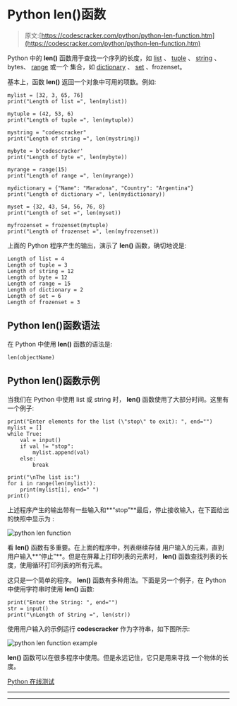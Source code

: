 # Python len()函数

> 原文:[https://codescracker.com/python/python-len-function.htm](https://codescracker.com/python/python-len-function.htm)

Python 中的 **len()** 函数用于查找一个序列的长度，如 [list](/python/python-lists.htm) 、 [tuple](/python/python-tuples.htm) 、 [string](/python/python-strings.htm) 、bytes、 [range](/python/python-range-function.htm) 或一个 集合，如 [dictionary](/python/python-dictionary.htm) 、 [set](/python/python-set.htm) 、frozenset。

基本上，函数 **len()** 返回一个对象中可用的项数。例如:

```
mylist = [32, 3, 65, 76]
print("Length of list =", len(mylist))

mytuple = (42, 53, 6)
print("Length of tuple =", len(mytuple))

mystring = "codescracker"
print("Length of string =", len(mystring))

mybyte = b'codescracker'
print("Length of byte =", len(mybyte))

myrange = range(15)
print("Length of range =", len(myrange))

mydictionary = {"Name": "Maradona", "Country": "Argentina"}
print("Length of dictionary =", len(mydictionary))

myset = {32, 43, 54, 56, 76, 8}
print("Length of set =", len(myset))

myfrozenset = frozenset(mytuple)
print("Length of frozenset =", len(myfrozenset))
```

上面的 Python 程序产生的输出，演示了 **len()** 函数，确切地说是:

```
Length of list = 4
Length of tuple = 3
Length of string = 12
Length of byte = 12
Length of range = 15
Length of dictionary = 2
Length of set = 6
Length of frozenset = 3
```

## Python len()函数语法

在 Python 中使用 **len()** 函数的语法是:

```
len(objectName)
```

## Python len()函数示例

当我们在 Python 中使用 list 或 string 时， **len()** 函数使用了大部分时间。这里有一个例子:

```
print("Enter elements for the list (\"stop\" to exit): ", end="")
mylist = []
while True:
    val = input()
    if val != "stop":
        mylist.append(val)
    else:
        break

print("\nThe list is:")
for i in range(len(mylist)):
    print(mylist[i], end=" ")
print()
```

上述程序产生的输出带有一些输入和**“stop”**最后，停止接收输入，在下面给出的快照中显示为 :

![python len function](../Images/0d38336e58b0ef843f9181f8ebb95926.png)

看 **len()** 函数有多重要。在上面的程序中，列表继续存储 用户输入的元素，直到用户输入**“停止”**。但是在屏幕上打印列表的元素时， **len()** 函数查找列表的长度，使用循环打印列表的所有元素。

这只是一个简单的程序。 **len()** 函数有多种用法。下面是另一个例子，在 Python 中使用字符串时使用 **len()** 函数:

```
print("Enter the String: ", end="")
str = input()
print("\nLength of String =", len(str))
```

使用用户输入的示例运行 **codescracker** 作为字符串，如下图所示:

![python len function example](../Images/ce91b194d04b85f2a4ae9edfd0b1f52a.png)

**len()** 函数可以在很多程序中使用。但是永远记住，它只是用来寻找 一个物体的长度。

[Python 在线测试](/exam/showtest.php?subid=10)

* * *

* * *